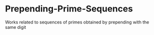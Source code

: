# Prepending-Prime-Sequences
Works related to sequences of primes obtained by prepending with the same digit

